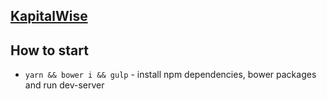 ## [KapitalWise](https://kapitalwise-dev.netlify.app/)

## How to start
* `yarn && bower i && gulp` - install npm dependencies, bower packages and run dev-server
